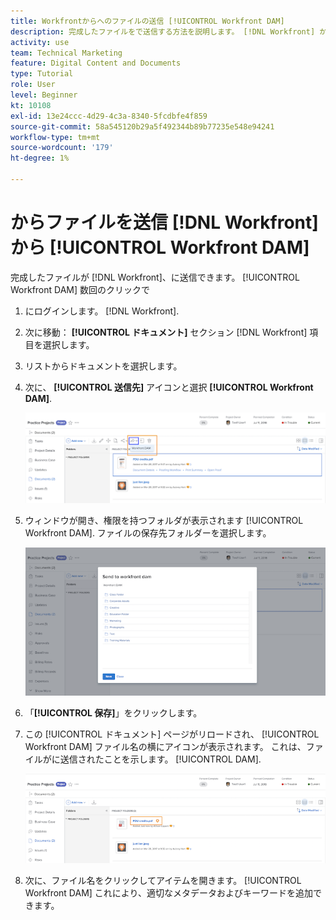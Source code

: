 ```yaml
---
title: Workfrontからへのファイルの送信 [!UICONTROL Workfront DAM]
description: 完成したファイルをで送信する方法を説明します。 [!DNL Workfront] から [!UICONTROL Workfront DAM].
activity: use
team: Technical Marketing
feature: Digital Content and Documents
type: Tutorial
role: User
level: Beginner
kt: 10108
exl-id: 13e24ccc-4d29-4c3a-8340-5fcdbfe4f859
source-git-commit: 58a545120b29a5f492344b89b77235e548e94241
workflow-type: tm+mt
source-wordcount: '179'
ht-degree: 1%

---
```


# からファイルを送信 [!DNL Workfront] から [!UICONTROL Workfront DAM]

完成したファイルが [!DNL Workfront]、に送信できます。 [!UICONTROL Workfront DAM] 数回のクリックで

1. にログインします。 [!DNL Workfront].
1. 次に移動： **[!UICONTROL ドキュメント]** セクション [!DNL Workfront] 項目を選択します。
1. リストからドキュメントを選択します。
1. 次に、 **[!UICONTROL 送信先]** アイコンと選択 **[!UICONTROL Workfront DAM]**.

   ![画像 [!UICONTROL 共有先] アイコン [!DNL Workfront]](assets/04-send-to-wrkfront-dam.png)

1. ウィンドウが開き、権限を持つフォルダが表示されます [!UICONTROL Workfront DAM]. ファイルの保存先フォルダーを選択します。

   ![権限を持つフォルダーを示すウィンドウの画像 [!UICONTROL Workfront DAM]](assets/05-workfront-dam-folders.png)

1. 「**[!UICONTROL 保存]**」をクリックします。
1. この [!UICONTROL ドキュメント] ページがリロードされ、 [!UICONTROL Workfront DAM] ファイル名の横にアイコンが表示されます。 これは、ファイルがに送信されたことを示します。 [!UICONTROL DAM].

   ![画像 [!UICONTROL Workfront DAM] ファイル名の横に表示されるアイコン](assets/06-dam-logo.png)

1. 次に、ファイル名をクリックしてアイテムを開きます。 [!UICONTROL Workfront DAM] これにより、適切なメタデータおよびキーワードを追加できます。
